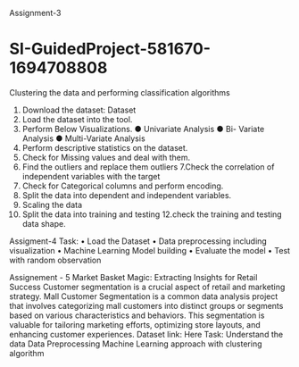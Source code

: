 Assignment-3
# SI-GuidedProject-581670-1694708808
Clustering the data and performing classification algorithms
1. Download the dataset: Dataset
2. Load the dataset into the tool.
3. Perform Below Visualizations.
● Univariate Analysis
● Bi- Variate Analysis
● Multi-Variate Analysis
4. Perform descriptive statistics on the dataset.
5. Check for Missing values and deal with them.
6. Find the outliers and replace them outliers
7.Check the correlation of independent variables with the target
8. Check for Categorical columns and perform encoding.
9. Split the data into dependent and independent variables.
10. Scaling the data
11. Split the data into training and testing
12.check the training and testing data shape.

Assigment-4
Task:
• Load the Dataset
• Data preprocessing including visualization
• Machine Learning Model building 
• Evaluate the model
• Test with random observation

Assignement - 5 
Market Basket Magic: Extracting Insights for 
Retail Success
Customer segmentation is a crucial aspect of retail and marketing strategy. Mall 
Customer Segmentation is a common data analysis project that involves categorizing 
mall customers into distinct groups or segments based on various characteristics and 
behaviors. This segmentation is valuable for tailoring marketing efforts, optimizing 
store layouts, and enhancing customer experiences.
Dataset link: Here
Task:
Understand the data
Data Preprocessing
Machine Learning approach with clustering algorithm
